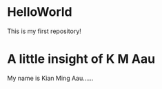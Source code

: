 # HelloWorld
This is my first repository!
# A little insight of K M Aau
My name is Kian Ming Aau......
